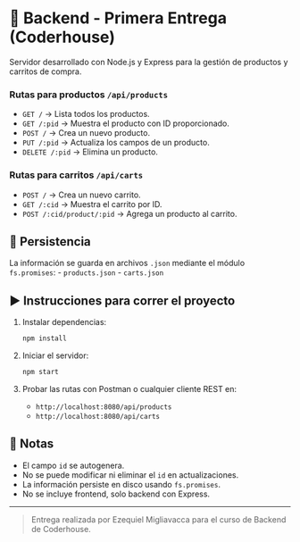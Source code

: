 # 🛒 Backend - Primera Entrega (Coderhouse)

Servidor desarrollado con Node.js y Express para la gestión de productos
y carritos de compra.

### Rutas para productos `/api/products`

-   `GET /` → Lista todos los productos.
-   `GET /:pid` → Muestra el producto con ID proporcionado.
-   `POST /` → Crea un nuevo producto.
-   `PUT /:pid` → Actualiza los campos de un producto.
-   `DELETE /:pid` → Elimina un producto.

### Rutas para carritos `/api/carts`

-   `POST /` → Crea un nuevo carrito.
-   `GET /:cid` → Muestra el carrito por ID.
-   `POST /:cid/product/:pid` → Agrega un producto al carrito.

## 💾 Persistencia

La información se guarda en archivos `.json` mediante el módulo
`fs.promises`: - `products.json` - `carts.json`

## ▶️ Instrucciones para correr el proyecto

1.  Instalar dependencias:

    ``` bash
    npm install
    ```

2.  Iniciar el servidor:

    ``` bash
    npm start
    ```

3.  Probar las rutas con Postman o cualquier cliente REST en:

    -   `http://localhost:8080/api/products`
    -   `http://localhost:8080/api/carts`

## 📌 Notas

-   El campo `id` se autogenera.
-   No se puede modificar ni eliminar el `id` en actualizaciones.
-   La información persiste en disco usando `fs.promises`.
-   No se incluye frontend, solo backend con Express.

------------------------------------------------------------------------

> Entrega realizada por Ezequiel Migliavacca para el curso de Backend de Coderhouse.
